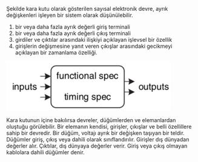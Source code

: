 Şekilde kara kutu olarak gösterilen sayısal elektronik devre, ayrık değişkenleri işleyen bir sistem olarak düşünülebilir.

 1. bir veya daha fazla ayrık değerli giriş terminali
 2. bir veya daha fazla ayrık değerli çıkış terminali
 3. girdiler ve çıktılar arasındaki ilişkiyi açıklayan işlevsel bir özellik
 4. girişlerin değişmesine yanıt veren çıkışlar arasındaki gecikmeyi açıklayan bir zamanlama özelliği.
 
![2_1](https://raw.githubusercontent.com/suhap/sayisaltasarim/main/resource/2_1.PNG)

Kara kutunun içine bakılırsa devreler, düğümlerden ve elemanlardan oluştuğu görülebilir. Bir elemanın kendisi, girişler, çıkışlar ve belli özellillere sahip bir devredir. Bir düğüm, voltajı ayrık bir değişken taşıyan bir teldir. Düğümler giriş, çıkış veya dahili olarak sınıflandırılır. Girişler dış dünyadan değerler alır. Çıktılar, dış dünyaya değerler verir. Giriş veya çıkış olmayan kablolara dahili düğümler denir.


